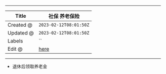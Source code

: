 -----

| Title     | 社保 养老保险                                         |
| --------- | ----------------------------------------------- |
| Created @ | `2023-02-12T08:01:50Z`                          |
| Updated @ | `2023-02-12T08:01:50Z`                          |
| Labels    | \`\`                                            |
| Edit @    | [here](https://github.com/junxnone/sh/issues/8) |

-----

  - 退休后领取养老金
